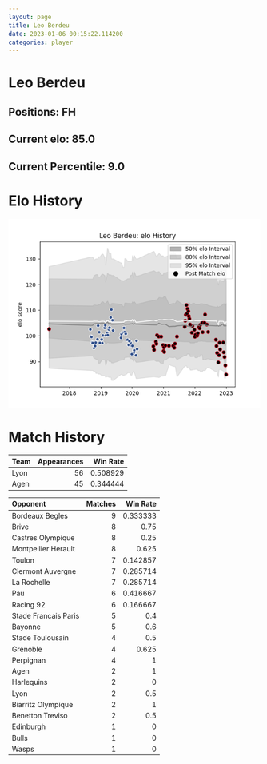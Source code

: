 ```yaml
---  
layout: page  
title: Leo Berdeu  
date: 2023-01-06 00:15:22.114200  
categories: player  
---
```

# Leo Berdeu

## Positions: FH

## Current elo: 85.0

## Current Percentile: 9.0

# Elo History


![elo history](history_LeoBerdeu.png)
# Match History


| Team   |   Appearances |   Win Rate |
|:-------|--------------:|-----------:|
| Lyon   |            56 |   0.508929 |
| Agen   |            45 |   0.344444 |

| Opponent             |   Matches |   Win Rate |
|:---------------------|----------:|-----------:|
| Bordeaux Begles      |         9 |   0.333333 |
| Brive                |         8 |   0.75     |
| Castres Olympique    |         8 |   0.25     |
| Montpellier Herault  |         8 |   0.625    |
| Toulon               |         7 |   0.142857 |
| Clermont Auvergne    |         7 |   0.285714 |
| La Rochelle          |         7 |   0.285714 |
| Pau                  |         6 |   0.416667 |
| Racing 92            |         6 |   0.166667 |
| Stade Francais Paris |         5 |   0.4      |
| Bayonne              |         5 |   0.6      |
| Stade Toulousain     |         4 |   0.5      |
| Grenoble             |         4 |   0.625    |
| Perpignan            |         4 |   1        |
| Agen                 |         2 |   1        |
| Harlequins           |         2 |   0        |
| Lyon                 |         2 |   0.5      |
| Biarritz Olympique   |         2 |   1        |
| Benetton Treviso     |         2 |   0.5      |
| Edinburgh            |         1 |   0        |
| Bulls                |         1 |   0        |
| Wasps                |         1 |   0        |